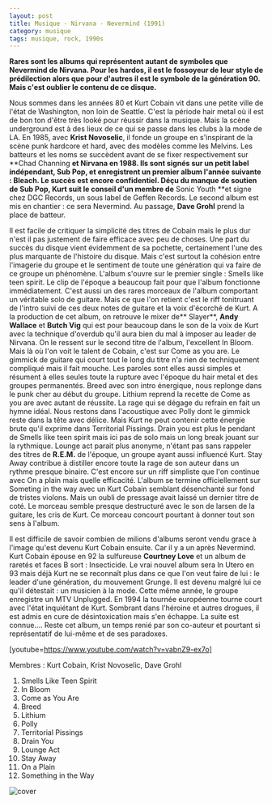 ```yaml
---
layout: post
title: Musique - Nirvana - Nevermind (1991)
category: musique
tags: musique, rock, 1990s
---
```


**Rares sont les albums qui représentent autant de symboles que Nevermind de Nirvana. Pour les hardos, il est le fossoyeur de leur style de prédilection alors que pour d'autres il est le symbole de la génération 90. Mais c'est oublier le contenu de ce disque.**

Nous sommes dans les années 80 et Kurt Cobain vit dans une petite ville de l'état de Washington, non loin de Seattle. C'est la période hair metal où il est de bon ton d'être très looké pour réussir dans la musique. Mais la scène underground est à des lieux de ce qui se passe dans les clubs à la mode de LA. En 1985, avec **Krist Novoselic**, il fonde un groupe en s'inspirant de la scène punk hardcore et hard, avec des modèles comme les Melvins. Les batteurs et les noms se succèdent avant de se fixer respectivement sur **Chad Channing **et Nirvana en 1988. Ils sont signés sur un petit label indépendant, Sub Pop, et enregistrent un premier album l'année suivante : Bleach. Le succès est encore confidentiel. Déçu du manque de soutien de Sub Pop, Kurt suit le conseil d'un membre de** Sonic Youth **et signe chez DGC Records, un sous label de Geffen Records. Le second album est mis en chantier : ce sera Nevermind. Au passage, **Dave Grohl** prend la place de batteur.

Il est facile de critiquer la simplicité des titres de Cobain mais le plus dur n'est il pas justement de faire efficace avec peu de choses. Une part du succès du disque vient évidemment de sa pochette, certainement l'une des plus marquante de l'histoire du disque. Mais c'est surtout la cohésion entre l'imagerie du groupe et le sentiment de toute une génération qui va faire de ce groupe un phénomène. L'album s'ouvre sur le premier single : Smells like teen spirit. Le clip de l'époque a beaucoup fait pour que l'album fonctionne immédiatement. C'est aussi un des rares morceaux de l'album comportant un véritable solo de guitare. Mais ce que l'on retient c'est le riff tonitruant de l'intro suivi de ces deux notes de guitare et la voix d'écorché de Kurt. A la production de cet album, on retrouve le mixer de** Slayer**, **Andy Wallace** et **Butch Vig** qui est pour beaucoup dans le son de la voix de Kurt avec la technique d'overdub qu'il aura bien du mal à imposer au leader de Nirvana. On le ressent sur le second titre de l'album, l'excellent In Bloom. Mais là où l'on voit le talent de Cobain, c'est sur Come as you are. Le gimmick de guitare qui court tout le long du titre n'a rien de techniquement compliqué mais il fait mouche. Les paroles sont elles aussi simples et résument à elles seules toute la rupture avec l'époque du hair metal et des groupes permanentés. Breed avec son intro énergique, nous replonge dans le punk cher au début du groupe. Lithium reprend la recette de Come as you are avec autant de réussite. La rage qui se dégage du refrain en fait un hymne idéal. Nous restons dans l'acoustique avec Polly dont le gimmick reste dans la tête avec délice. Mais Kurt ne peut contenir cette énergie brute qu'il exprime dans Territorial Pissings. Drain you est plus le pendant de Smells like teen spirit mais ici pas de solo mais un long break jouant sur la rythmique. Lounge act parait plus anonyme, n'étant pas sans rappeler des titres de **R.E.M.** de l'époque, un groupe ayant aussi influencé Kurt. Stay Away contribue à distiller encore toute la rage de son auteur dans un rythme presque binaire. C'est encore sur un riff simpliste que l'on continue avec On a plain mais quelle efficacité. L'album se termine officiellement sur Someting in the way avec un Kurt Cobain semblant désenchanté sur fond de tristes violons. Mais un oubli de pressage avait laissé un dernier titre de coté. Le morceau semble presque destructuré avec le son de larsen de la guitare, les cris de Kurt. Ce morceau concourt pourtant à donner tout son sens à l'album.

Il est difficile de savoir combien de milions d'albums seront vendu grace à l'image qu'est devenu Kurt Cobain ensuite. Car il y a un après Nevermind. Kurt Cobain épouse en 92 la sulfureuse **Courtney Love** et un album de raretés et faces B sort : Insecticide. Le vrai nouvel album sera In Utero en 93 mais déjà Kurt ne se reconnaît plus dans ce que l'on veut faire de lui : le leader d'une génération, du mouvement Grunge. Il est devenu malgré lui ce qu'il détestait : un musicien à la mode. Cette même année, le groupe enregistre un MTV Unplugged. En 1994 la tournée européenne tourne court avec l'état inquiétant de Kurt. Sombrant dans l'héroine et autres drogues, il est admis en cure de désintoxication mais s'en échappe. La suite est connue…. Reste cet album, un temps renié par son co-auteur et pourtant si représentatif de lui-même et de ses paradoxes.

[youtube=https://www.youtube.com/watch?v=vabnZ9-ex7o]

Membres : Kurt Cobain, Krist Novoselic, Dave Grohl

1. Smells Like Teen Spirit
2. In Bloom
3. Come as You Are 
4. Breed 
5. Lithium 
6. Polly 
7. Territorial Pissings 
8. Drain You 
9. Lounge Act 
10. Stay Away 
11. On a Plain 
12. Something in the Way

![cover](http://chez.files.wordpress.com/2014/11/nirvananevermind.jpg)

